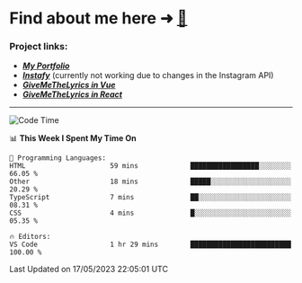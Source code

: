 # Find about me here ➜ [🧑](https://pauabella.dev)

### Project links:
- ***[My Portfolio](https://pauabella.dev)***
- ***[Instafy](https://instafy.me)*** (currently not working due to changes in the Instagram API)
- ***[GiveMeTheLyrics in Vue](https://lyrics.pauabella.dev)***
- ***[GiveMeTheLyrics in React](https://pauabella.dev/GiveMeTheLyrics)***

---
<!--START_SECTION:waka-->
![Code Time](http://img.shields.io/badge/Code%20Time-2%2C150%20hrs%2043%20mins-blue)

📊 **This Week I Spent My Time On** 

```text
💬 Programming Languages: 
HTML                     59 mins             █████████████████░░░░░░░░   66.05 % 
Other                    18 mins             █████░░░░░░░░░░░░░░░░░░░░   20.29 % 
TypeScript               7 mins              ██░░░░░░░░░░░░░░░░░░░░░░░   08.31 % 
CSS                      4 mins              █░░░░░░░░░░░░░░░░░░░░░░░░   05.35 % 

🔥 Editors: 
VS Code                  1 hr 29 mins        █████████████████████████   100.00 % 
```


 Last Updated on 17/05/2023 22:05:01 UTC
<!--END_SECTION:waka-->
